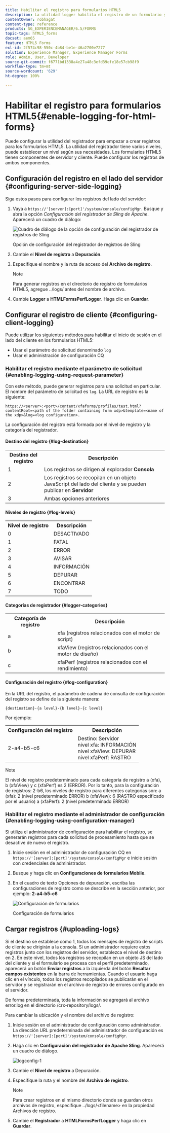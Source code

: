 ```yaml
---
title: Habilitar el registro para formularios HTML5
description: La utilidad logger habilita el registro de un formulario y le ayuda a depurar problemas relacionados con el formulario.
contentOwner: robhagat
content-type: reference
products: SG_EXPERIENCEMANAGER/6.5/FORMS
topic-tags: hTML5_forms
docset: aem65
feature: HTML5 Forms
exl-id: 2f574c98-550c-4b84-be1e-46a2700e7277
solution: Experience Manager, Experience Manager Forms
role: Admin, User, Developer
source-git-commit: f6771bd1338a4e27a48c3efd39efe18e57cb98f9
workflow-type: tm+mt
source-wordcount: '629'
ht-degree: 100%

---
```


# Habilitar el registro para formularios HTML5{#enable-logging-for-html-forms}

Puede configurar la utilidad del registrador para empezar a crear registros para los formularios HTML5. La utilidad del registrador tiene varios niveles, puede establecer un nivel según sus necesidades. Los formularios HTML5 tienen componentes de servidor y cliente. Puede configurar los registros de ambos componentes.

## Configuración del registro en el lado del servidor {#configuring-server-side-logging}

Siga estos pasos para configurar los registros del lado del servidor:

1. Vaya a `https://'[server]:[port]'/system/console/configMgr`. Busque y abra la opción *Configuración del registrador de Sling de Apache*. Aparecerá un cuadro de diálogo:

   ![ Cuadro de diálogo de la opción de configuración del registrador de registros de Sling](assets/logconfig.png)

   Opción de configuración del registrador de registros de Sling

1. Cambie el **Nivel de registro** a **Depuración**.

1. Especifique el nombre y la ruta de acceso del **Archivo de registro**.

   >[!NOTE]
   >
   >Para generar registros en el directorio de registro de formularios HTML5, agregue ../logs/ antes del nombre de archivo.

1. Cambie **Logger** a **HTMLFormsPerfLogger**. Haga clic en **Guardar**.

## Configurar el registro de cliente {#configuring-client-logging}

Puede utilizar los siguientes métodos para habilitar el inicio de sesión en el lado del cliente en los formularios HTML5:

* Usar el parámetro de solicitud denominado `log`
* Usar el administración de configuración CQ

### Habilitar el registro mediante el parámetro de solicitud {#enabling-logging-using-request-parameter}

Con este método, puede generar registros para una solicitud en particular. El nombre del parámetro de solicitud es `log`. La URL de registro es la siguiente:

`https://<server>:<port>/content/xfaforms/profiles/test.html?contentRoot=<path of the folder containing form xdp>&template=<name of the xdp>&log=<log configuration>.`

La configuración del registro está formada por el nivel de registro y la categoría del registrador.

#### Destino del registro {#log-destination}

<table>
 <tbody>
  <tr>
   <th><strong>Destino del registro</strong></th>
   <th><strong>Descripción</strong></th>
  </tr>
  <tr>
   <td>1</td>
   <td>Los registros se dirigen al explorador <strong>Consola</strong></td>
  </tr>
  <tr>
   <td>2</td>
   <td>Los registros se recopilan en un objeto JavaScript del lado del cliente y se pueden publicar en <strong>Servidor</strong> </td>
  </tr>
  <tr>
   <td>3</td>
   <td>Ambas opciones anteriores<br /> </td>
  </tr>
 </tbody>
</table>

#### Niveles de registro {#log-levels}

<table>
 <tbody>
  <tr>
   <th>Nivel de registro</th>
   <th>Descripción</th>
  </tr>
  <tr>
   <td>0</td>
   <td>DESACTIVADO<br type="_moz" /> </td>
  </tr>
  <tr>
   <td>1</td>
   <td>FATAL<br type="_moz" /> </td>
  </tr>
  <tr>
   <td>2</td>
   <td>ERROR<br type="_moz" /> </td>
  </tr>
  <tr>
   <td>3</td>
   <td>AVISAR<br type="_moz" /> </td>
  </tr>
  <tr>
   <td>4</td>
   <td>INFORMACIÓN<br type="_moz" /> </td>
  </tr>
  <tr>
   <td>5</td>
   <td>DEPURAR<br type="_moz" /> </td>
  </tr>
  <tr>
   <td>6</td>
   <td>ENCONTRAR<br type="_moz" /> </td>
  </tr>
  <tr>
   <td>7</td>
   <td>TODO<br type="_moz" /> </td>
  </tr>
 </tbody>
</table>

#### Categorías de registrador {#logger-categories}

<table>
 <tbody>
  <tr>
   <th>Categoría de registro</th>
   <th>Descripción</th>
  </tr>
  <tr>
   <td>a</td>
   <td>xfa (registros relacionados con el motor de script)</td>
  </tr>
  <tr>
   <td>b</td>
   <td>xfaView (registros relacionados con el motor de diseño)<br type="_moz" /> </td>
  </tr>
  <tr>
   <td>c</td>
   <td>xfaPerf (registros relacionados con el rendimiento)<br type="_moz" /> </td>
  </tr>
 </tbody>
</table>

#### Configuración del registro {#log-configuration}

En la URL del registro, el parámetro de cadena de consulta de configuración del registro se define de la siguiente manera:

`{destination}-{a level}-{b level}-{c level}`

Por ejemplo:

<table>
 <tbody>
  <tr>
   <th>Configuración del registro</th>
   <th>Descripción</th>
  </tr>
  <tr>
   <td>2-a4-b5-c6<br type="_moz" /> </td>
   <td>Destino: Servidor<br /> nivel xfa: INFORMACIÓN<br /> nivel xfaView: DEPURAR<br /> nivel xfaPerf: RASTRO</td>
  </tr>
 </tbody>
</table>

>[!NOTE]
>
>El nivel de registro predeterminado para cada categoría de registro a (xfa), b (xfaView) y c (xfaPerf) es 2 (ERROR). Por lo tanto, para la configuración de registros: 2-b6, los niveles de registro para diferentes categorías son:
>a (xfa): 2 (nivel predeterminado ERROR)
>b (xfaView): 6 (RASTRO especificado por el usuario)
>a (xfaPerf): 2 (nivel predeterminado ERROR)

### Habilitar el registro mediante el administrador de configuración {#enabling-logging-using-configuration-manager}

Si utiliza el administrador de configuración para habilitar el registro, se generarán registros para cada solicitud de procesamiento hasta que se desactive de nuevo el registro.

1. Inicie sesión en el administrador de configuración CQ en `https://'[server]:[port]'/system/console/configMgr` e inicie sesión con credenciales de administrador.
1. Busque y haga clic en **Configuraciones de formularios Mobile**.
1. En el cuadro de texto Opciones de depuración, escriba las configuraciones de registro como se describe en la sección anterior, por ejemplo: **2-a4-b5-c6**

   ![Configuración de formularios](assets/forms_configuration.png)

   Configuración de formularios

## Cargar registros {#uploading-logs}

Si el destino se establece como 1, todos los mensajes de registro de scripts de cliente se dirigirán a la consola. Si un administrador requiere estos registros junto con los registros del servidor, establezca el nivel de destino en 2. En este nivel, todos los registros se recopilan en un objeto JS del lado del cliente y si el formulario se procesa con el perfil predeterminado, aparecerá un botón **Enviar registros** a la izquierda del botón **Resaltar campos existentes** en la barra de herramientas. Cuando el usuario haga clic en el vínculo, todos los registros recopilados se publicarán en el servidor y se registrarán en el archivo de registro de errores configurado en el servidor.

De forma predeterminada, toda la información se agregará al archivo error.log en el directorio /crx-repository/logs/.

Para cambiar la ubicación y el nombre del archivo de registro:

1. Inicie sesión en el administrador de configuración como administrador. La dirección URL predeterminada del administrador de configuración es `https://'[server]:[port]'/system/console/configMgr`.
1. Haga clic en **Configuración del registrador de Apache Sling**. Aparecerá un cuadro de diálogo.

   ![logconfig-1](assets/logconfig-1.png)

1. Cambie el **Nivel de registro** a Depuración.

1. Especifique la ruta y el nombre del **Archivo de registro**.

   >[!NOTE]
   >
   >Para crear registros en el mismo directorio donde se guardan otros archivos de registro, especifique ../logs/&lt;filename> en la propiedad Archivos de registro.

1. Cambie el **Registrador** a **HTMLFormsPerfLogger** y haga clic en **Guardar**.
